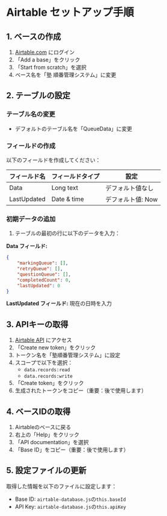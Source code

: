 # Airtable セットアップ手順

## 1. ベースの作成

1. [Airtable.com](https://airtable.com) にログイン
2. 「Add a base」をクリック
3. 「Start from scratch」を選択
4. ベース名を「塾 順番管理システム」に変更

## 2. テーブルの設定

### テーブル名の変更
- デフォルトのテーブル名を「QueueData」に変更

### フィールドの作成
以下のフィールドを作成してください：

| フィールド名 | フィールドタイプ | 設定 |
|-------------|----------------|------|
| Data | Long text | デフォルト値なし |
| LastUpdated | Date & time | デフォルト値: Now |

### 初期データの追加
1. テーブルの最初の行に以下のデータを入力：

**Data フィールド:**
```json
{
    "markingQueue": [],
    "retryQueue": [],
    "questionQueue": [],
    "completedCount": 0,
    "lastUpdated": 0
}
```

**LastUpdated フィールド:**
現在の日時を入力

## 3. APIキーの取得

1. [Airtable API](https://airtable.com/create/tokens) にアクセス
2. 「Create new token」をクリック
3. トークン名を「塾順番管理システム」に設定
4. スコープで以下を選択：
   - `data.records:read`
   - `data.records:write`
5. 「Create token」をクリック
6. 生成されたトークンをコピー（重要：後で使用します）

## 4. ベースIDの取得

1. Airtableのベースに戻る
2. 右上の「Help」をクリック
3. 「API documentation」を選択
4. 「Base ID」をコピー（重要：後で使用します）

## 5. 設定ファイルの更新

取得した情報を以下のファイルに設定します：
- Base ID: `airtable-database.js`の`this.baseId`
- API Key: `airtable-database.js`の`this.apiKey`
